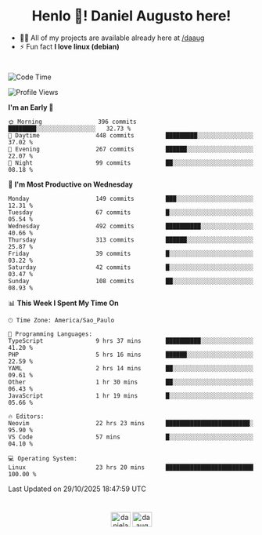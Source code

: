 <h1 align="center">Henlo 👋! Daniel Augusto here!</h1>

- 👨‍💻 All of my projects are available already here at [/daaug](https://github.com/daaug)
- ⚡ Fun fact **I love linux (debian)**
<h1></h1>

<!--START_SECTION:waka-->
![Code Time](http://img.shields.io/badge/Code%20Time-145%20hrs%2039%20mins-blue)

![Profile Views](http://img.shields.io/badge/Profile%20Views-2-blue)

**I'm an Early 🐤** 

```text
🌞 Morning                396 commits         ████████░░░░░░░░░░░░░░░░░   32.73 % 
🌆 Daytime                448 commits         █████████░░░░░░░░░░░░░░░░   37.02 % 
🌃 Evening                267 commits         ██████░░░░░░░░░░░░░░░░░░░   22.07 % 
🌙 Night                  99 commits          ██░░░░░░░░░░░░░░░░░░░░░░░   08.18 % 
```
📅 **I'm Most Productive on Wednesday** 

```text
Monday                   149 commits         ███░░░░░░░░░░░░░░░░░░░░░░   12.31 % 
Tuesday                  67 commits          █░░░░░░░░░░░░░░░░░░░░░░░░   05.54 % 
Wednesday                492 commits         ██████████░░░░░░░░░░░░░░░   40.66 % 
Thursday                 313 commits         ██████░░░░░░░░░░░░░░░░░░░   25.87 % 
Friday                   39 commits          █░░░░░░░░░░░░░░░░░░░░░░░░   03.22 % 
Saturday                 42 commits          █░░░░░░░░░░░░░░░░░░░░░░░░   03.47 % 
Sunday                   108 commits         ██░░░░░░░░░░░░░░░░░░░░░░░   08.93 % 
```


📊 **This Week I Spent My Time On** 

```text
🕑︎ Time Zone: America/Sao_Paulo

💬 Programming Languages: 
TypeScript               9 hrs 37 mins       ██████████░░░░░░░░░░░░░░░   41.20 % 
PHP                      5 hrs 16 mins       ██████░░░░░░░░░░░░░░░░░░░   22.59 % 
YAML                     2 hrs 14 mins       ██░░░░░░░░░░░░░░░░░░░░░░░   09.61 % 
Other                    1 hr 30 mins        ██░░░░░░░░░░░░░░░░░░░░░░░   06.43 % 
JavaScript               1 hr 19 mins        █░░░░░░░░░░░░░░░░░░░░░░░░   05.66 % 

🔥 Editors: 
Neovim                   22 hrs 23 mins      ████████████████████████░   95.90 % 
VS Code                  57 mins             █░░░░░░░░░░░░░░░░░░░░░░░░   04.10 % 

💻 Operating System: 
Linux                    23 hrs 20 mins      █████████████████████████   100.00 % 
```


 Last Updated on 29/10/2025 18:47:59 UTC
<!--END_SECTION:waka-->

<h1></h1>
<p align="center">
<a href="https://linkedin.com/in/danielaug" target="blank"><img align="center" src="https://raw.githubusercontent.com/rahuldkjain/github-profile-readme-generator/master/src/images/icons/Social/linked-in-alt.svg" alt="danielaug" height="30" width="40" /></a> 
<a href="https://www.hackerrank.com/daaug" target="blank"><img align="center" src="https://raw.githubusercontent.com/rahuldkjain/github-profile-readme-generator/master/src/images/icons/Social/hackerrank.svg" alt="daaug" height="30" width="40" /></a>
</p>
